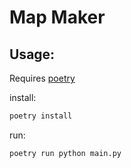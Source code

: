 # Map Maker

## Usage:

Requires [poetry](https://python-poetry.org/)

install:
```bash
poetry install
```

run:
```bash
poetry run python main.py
```